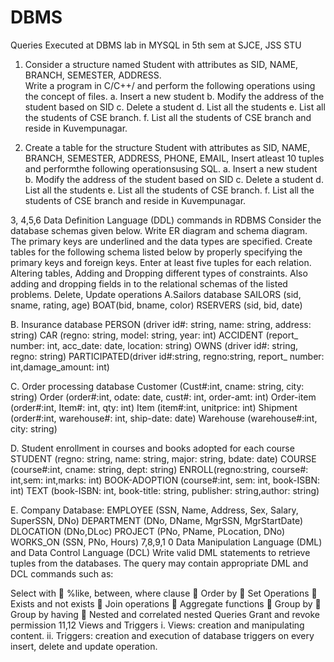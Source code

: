 # DBMS
Queries Executed at DBMS lab in MYSQL in 5th sem at SJCE, JSS STU

1. Consider a structure named Student with attributes as SID, NAME, BRANCH, SEMESTER, ADDRESS.  
   Write a program in C/C++/ and perform the following operations using 
   the concept of files. 
   a. Insert a new student 
   b. Modify the address of the student based on SID 
   c. Delete a student 
   d. List all the students 
   e. List all the students of CSE branch. 
   f. List all the students of CSE branch and reside in Kuvempunagar.
   
2. Create a table for the structure Student with attributes as SID, NAME, BRANCH, SEMESTER, ADDRESS, PHONE, EMAIL, Insert atleast 10 tuples and performthe following operationsusing SQL. 
   a. Insert a new student 
   b. Modify the address of the student based on SID 
   c. Delete a student 
   d. List all the students 
   e. List all the students of CSE branch. 
   f. List all the students of CSE branch and reside in Kuvempunagar. 
 
3, 4,5,6 Data Definition Language (DDL) commands in RDBMS 
  Consider the database schemas given below. 
  Write ER diagram and schema diagram. The primary keys are underlined and the data types are specified. Create tables for the following schema listed below by properly specifying the 
  primary keys and foreign keys. 
  Enter at least five tuples for each relation. Altering tables, Adding and Dropping different types of constraints. 
  Also adding and dropping fields in to the relational schemas of the listed problems. 
  Delete, Update operations 
  A.Sailors database 
    SAILORS (sid, sname, rating, age) 
    BOAT(bid, bname, color) 
    RSERVERS (sid, bid, date) 
 
  B. Insurance database 
     PERSON (driver id#: string, name: string, address: string) 
     CAR (regno: string, model: string, year: int) 
     ACCIDENT (report_ number: int, acc_date: date, location: string) 
     OWNS (driver id#: string, regno: string) 
     PARTICIPATED(driver id#:string, regno:string, report_ number: int,damage_amount: int) 
 
C. Order processing database 
Customer (Cust#:int, cname: string, city: string) 
Order (order#:int, odate: date, cust#: int, order-amt: int) 
Order-item (order#:int, Item#: int, qty: int) 
Item (item#:int, unitprice: int) 
Shipment (order#:int, warehouse#: int, ship-date: date) 
Warehouse (warehouse#:int, city: string) 
 
D. Student enrollment in courses and books adopted for each course 
STUDENT (regno: string, name: string, major: string, bdate: date) 
COURSE (course#:int, cname: string, dept: string) 
ENROLL(regno:string, course#: int,sem: int,marks: int) 
BOOK-ADOPTION (course#:int, sem: int, book-ISBN: int) 
TEXT (book-ISBN: int, book-title: string, publisher: string,author: 
string) 
 
E. Company Database: 
EMPLOYEE (SSN, Name, Address, Sex, Salary, SuperSSN, DNo) 
DEPARTMENT (DNo, DName, MgrSSN, MgrStartDate) 
DLOCATION (DNo,DLoc) 
PROJECT (PNo, PName, PLocation, DNo) 
WORKS_ON (SSN, PNo, Hours) 
7,8,9,1
 0 
Data Manipulation Language (DML) and Data Control Language 
(DCL) 
Write valid DML statements to retrieve tuples from the databases. The 
query may contain appropriate DML and DCL commands such as: 
 
Select with 
 %like, between, where clause 
 Order by 
 Set Operations 
 Exists and not exists
 Join operations 
 Aggregate functions 
 Group by 
 Group by having 
 Nested and correlated nested Queries 
Grant and revoke permission 
11,12 Views and Triggers 
i. Views: creation and manipulating content. 
ii. Triggers: creation and execution of database triggers on every insert, 
delete and update operation. 
